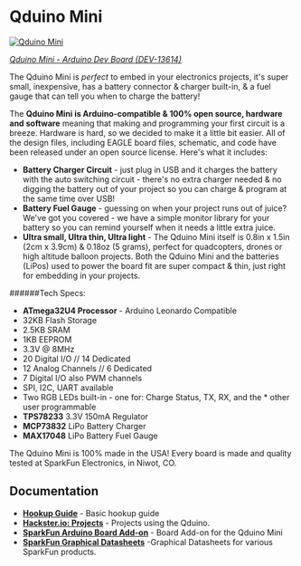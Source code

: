 Qduino Mini
========================================

[![Qduino Mini](https://cdn.sparkfun.com//assets/parts/1/0/9/8/7/13614-04b.jpg "Qduino Mini top view")](https://www.sparkfun.com/products/13614)

[*Qduino Mini - Arduino Dev Board (DEV-13614)*](https://www.sparkfun.com/products/13614)

The Qduino Mini is *perfect* to embed in your electronics projects, it's super small, inexpensive, has a battery connector & charger built-in, & a fuel gauge that can tell you when to charge the battery!

The **Qduino Mini is Arduino-compatible & 100% open source, hardware and software** meaning that making and programming your first circuit is a breeze.  Hardware is hard, so we decided to make it a little bit easier.  All of the design files, including EAGLE board files, schematic, and code have been released under an open source license.  Here's what it includes:

* **Battery Charger Circuit** - just plug in USB and it charges the battery with the auto switching circuit - there's no extra charger needed & no digging the battery out of your project so you can charge & program at the same time over USB!
* **Battery Fuel Gauge** - guessing on when your project runs out of juice?  We've got you covered - we have a simple monitor library for your battery so you can remind yourself when it needs a little extra juice.
* **Ultra small, Ultra thin, Ultra light** - The Qduino Mini itself is 0.8in x 1.5in (2cm x 3.9cm) & 0.18oz (5 grams), perfect for quadcopters, drones or high altitude balloon projects.  Both the Qduino Mini and the batteries (LiPos) used to power the board fit are super compact & thin, just right for embedding in your projects.

######Tech Specs:

* **ATmega32U4 Processor** - Arduino Leonardo Compatible
* 32KB Flash Storage
* 2.5KB SRAM
* 1KB EEPROM
* 3.3V @ 8MHz
* 20 Digital I/O // 14 Dedicated
* 12 Analog Channels // 6 Dedicated
* 7 Digital I/O also PWM channels
* SPI, I2C, UART available
* Two RGB LEDs built-in - one for: Charge Status, TX, RX, and the * other user programmable
* **TPS78233** 3.3V 150mA Regulator
* **MCP73832** LiPo Battery Charger
* **MAX17048** LiPo Battery Fuel Gauge

The Qduino Mini is 100% made in the USA! Every board is made and quality tested at SparkFun Electronics, in Niwot, CO.


Documentation
--------------

* **[Hookup Guide](https://www.hackster.io/team-qtechknow/qduino-mini-quickstart-guide-8b2d68)** - Basic hookup guide
* **[Hackster.io: Projects](https://www.hackster.io/qtechknow)** - Projects using the Qduino.
* **[SparkFun Arduino Board Add-on](https://github.com/sparkfun/Arduino_Boards)** - Board Add-on for the Qduino Mini
* **[SparkFun Graphical Datasheets](https://github.com/sparkfun/Graphical_Datasheets/tree/master/Datasheets/Qduino)** -Graphical Datasheets for various SparkFun products.


